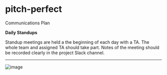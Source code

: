 # pitch-perfect

Communications Plan

**Daily Standups**

Standup meetings are held a the beginning of each day with a TA. The whole team and assigned TA should take part. Notes of the meeting should be recorded clearly in the project Slack channel. 

**********************************************************************************************************************************************************************************************


![image](https://github.com/user-attachments/assets/7000fa26-4f8b-4c51-8b9f-a954afda89b4)
